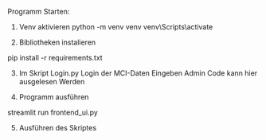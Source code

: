 Programm Starten:

1. Venv aktivieren 
python -m venv venv
venv\Scripts\activate

2. Bibliotheken instalieren

pip install -r requirements.txt

3. Im Skript Login.py Login der MCI-Daten Eingeben
Admin Code kann hier ausgelesen Werden

4. Programm ausführen

streamlit run frontend_ui.py

5. Ausführen des Skriptes



